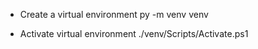 * Create a virtual environment
py -m venv venv

* Activate virtual environment
./venv/Scripts/Activate.ps1
